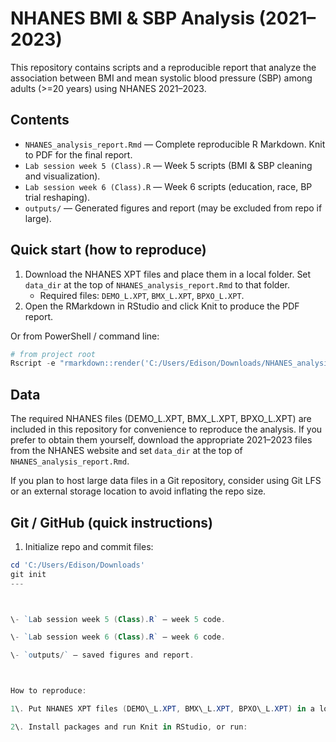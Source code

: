 # NHANES BMI & SBP Analysis (2021–2023)

This repository contains scripts and a reproducible report that analyze the association between BMI and mean systolic blood pressure (SBP) among adults (>=20 years) using NHANES 2021–2023.

## Contents
- `NHANES_analysis_report.Rmd` — Complete reproducible R Markdown. Knit to PDF for the final report.
- `Lab session week 5 (Class).R` — Week 5 scripts (BMI & SBP cleaning and visualization).
- `Lab session week 6 (Class).R` — Week 6 scripts (education, race, BP trial reshaping).
- `outputs/` — Generated figures and report (may be excluded from repo if large).

## Quick start (how to reproduce)
1. Download the NHANES XPT files and place them in a local folder. Set `data_dir` at the top of `NHANES_analysis_report.Rmd` to that folder.
   - Required files: `DEMO_L.XPT`, `BMX_L.XPT`, `BPXO_L.XPT`.
2. Open the RMarkdown in RStudio and click Knit to produce the PDF report.

Or from PowerShell / command line:

```powershell
# from project root
Rscript -e "rmarkdown::render('C:/Users/Edison/Downloads/NHANES_analysis_report.Rmd', output_format='pdf_document')"
```

## Data
The required NHANES files (DEMO_L.XPT, BMX_L.XPT, BPXO_L.XPT) are included in this repository for convenience to reproduce the analysis. If you prefer to obtain them yourself, download the appropriate 2021–2023 files from the NHANES website and set `data_dir` at the top of `NHANES_analysis_report.Rmd`.

If you plan to host large data files in a Git repository, consider using Git LFS or an external storage location to avoid inflating the repo size.

## Git / GitHub (quick instructions)
1. Initialize repo and commit files:
```powershell
cd 'C:/Users/Edison/Downloads'
git init
---



\- `Lab session week 5 (Class).R` — week 5 code.

\- `Lab session week 6 (Class).R` — week 6 code.

\- `outputs/` — saved figures and report.



How to reproduce:

1\. Put NHANES XPT files (DEMO\_L.XPT, BMX\_L.XPT, BPXO\_L.XPT) in a local folder and set `data\_dir` at top of the Rmd.

2\. Install packages and run Knit in RStudio, or run:


